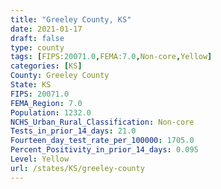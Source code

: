 ```yaml
---
title: "Greeley County, KS"
date: 2021-01-17
draft: false
type: county
tags: [FIPS:20071.0,FEMA:7.0,Non-core,Yellow]
categories: [KS]
County: Greeley County
State: KS
FIPS: 20071.0
FEMA_Region: 7.0
Population: 1232.0
NCHS_Urban_Rural_Classification: Non-core
Tests_in_prior_14_days: 21.0
Fourteen_day_test_rate_per_100000: 1705.0
Percent_Positivity_in_prior_14_days: 0.095
Level: Yellow
url: /states/KS/greeley-county
---
```



